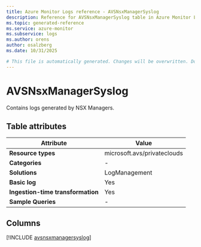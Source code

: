 ```yaml
---
title: Azure Monitor Logs reference - AVSNsxManagerSyslog
description: Reference for AVSNsxManagerSyslog table in Azure Monitor Logs.
ms.topic: generated-reference
ms.service: azure-monitor
ms.subservice: logs
ms.author: orens
author: osalzberg
ms.date: 10/31/2025

# This file is automatically generated. Changes will be overwritten. Do not change this file directly.
---
```


# AVSNsxManagerSyslog

Contains logs generated by NSX Managers.


## Table attributes

|Attribute|Value|
|---|---|
|**Resource types**|microsoft.avs/privateclouds|
|**Categories**|-|
|**Solutions**| LogManagement|
|**Basic log**|Yes|
|**Ingestion-time transformation**|Yes|
|**Sample Queries**|-|



## Columns
  
[!INCLUDE [avsnsxmanagersyslog](~/reusable-content/ce-skilling/azure/includes/azure-monitor/reference/tables/avsnsxmanagersyslog-include.md)]
